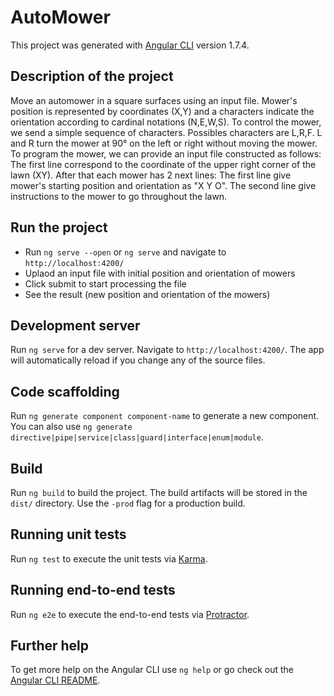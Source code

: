 # AutoMower

This project was generated with [Angular CLI](https://github.com/angular/angular-cli) version 1.7.4.

## Description of the project

Move an automower in a square surfaces using an input file. Mower's position is represented by coordinates (X,Y) and a characters indicate the orientation according to cardinal notations (N,E,W,S).
To control the mower, we send a simple sequence of characters. Possibles characters are L,R,F. L and R turn the mower at 90° on the left or right without moving the mower.
To program the mower, we can provide an input file constructed as follows:
The first line correspond to the coordinate of the upper right corner of the lawn (XY).
After that each mower has 2 next lines:
The first line give mower's starting position and orientation as "X Y O". 
The second line give instructions to the mower to go throughout the lawn.

## Run the project

  - Run `ng serve --open` or `ng serve` and navigate to `http://localhost:4200/`
  - Uplaod an input file with initial position and orientation of mowers
  - Click submit to start processing the file
  - See the result (new position and orientation of the mowers)
  
## Development server

Run `ng serve` for a dev server. Navigate to `http://localhost:4200/`. The app will automatically reload if you change any of the source files.

## Code scaffolding

Run `ng generate component component-name` to generate a new component. You can also use `ng generate directive|pipe|service|class|guard|interface|enum|module`.

## Build

Run `ng build` to build the project. The build artifacts will be stored in the `dist/` directory. Use the `-prod` flag for a production build.

## Running unit tests

Run `ng test` to execute the unit tests via [Karma](https://karma-runner.github.io).

## Running end-to-end tests

Run `ng e2e` to execute the end-to-end tests via [Protractor](http://www.protractortest.org/).

## Further help

To get more help on the Angular CLI use `ng help` or go check out the [Angular CLI README](https://github.com/angular/angular-cli/blob/master/README.md).
